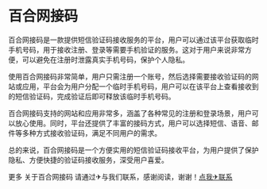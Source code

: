 # 百合网接码

百合网接码是一款提供短信验证码接收服务的平台，用户可以通过该平台获取临时手机号码，用于接收注册、登录等需要手机验证的服务。这对于用户来说非常方便，可以避免在注册时泄露真实手机号码，保护个人隐私。

使用百合网接码非常简单，用户只需注册一个账号，然后选择需要接收验证码的网站或应用，平台会为用户分配一个临时手机号码，用户可以在该平台上查看接收到的短信验证码，完成验证后即可释放该临时手机号码。

百合网接码支持的网站和应用非常多，涵盖了各种常见的注册和登录场景，用户可以放心使用。同时，平台还提供了丰富的接码方式，用户可以选择短信、语音、邮件等多种方式接收验证码，满足不同用户的需求。

总的来说，百合网接码是一个方便实用的短信验证码接收平台，为用户提供了保护隐私、方便快捷的验证码接收服务，深受用户喜爱。

更多 关于百合网接码 请通过✈与我们联系，感谢阅读，谢谢！[点我✈联系](https://w.k02.cc)